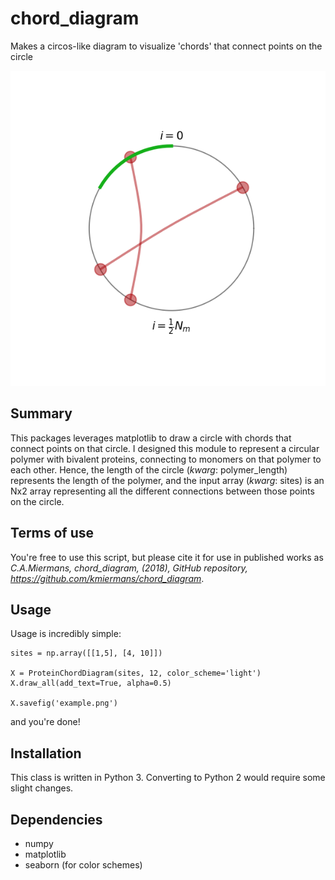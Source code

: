 # chord_diagram
Makes a circos-like diagram to visualize 'chords' that connect points on the circle

![example chord diagram](https://github.com/kmiermans/chord_diagram/blob/master/example.png)

## Summary
This packages leverages matplotlib to draw a circle with chords that connect points on that circle. I designed this module to represent a circular polymer with bivalent proteins, connecting to monomers on that polymer to each other. Hence, the length of the circle (*kwarg*: polymer_length) represents the length of the polymer, and the input array (*kwarg*: sites) is an Nx2 array representing all the different connections between those points on the circle.

## Terms of use
You're free to use this script, but please cite it for use in published works as *C.A.Miermans, chord_diagram, (2018), GitHub repository, https://github.com/kmiermans/chord_diagram*.


## Usage
Usage is incredibly simple:
```
sites = np.array([[1,5], [4, 10]])

X = ProteinChordDiagram(sites, 12, color_scheme='light')
X.draw_all(add_text=True, alpha=0.5)

X.savefig('example.png')
```
and you're done!

## Installation
This class is written in Python 3. Converting to Python 2 would require some slight changes.

## Dependencies
- numpy
- matplotlib
- seaborn (for color schemes)

